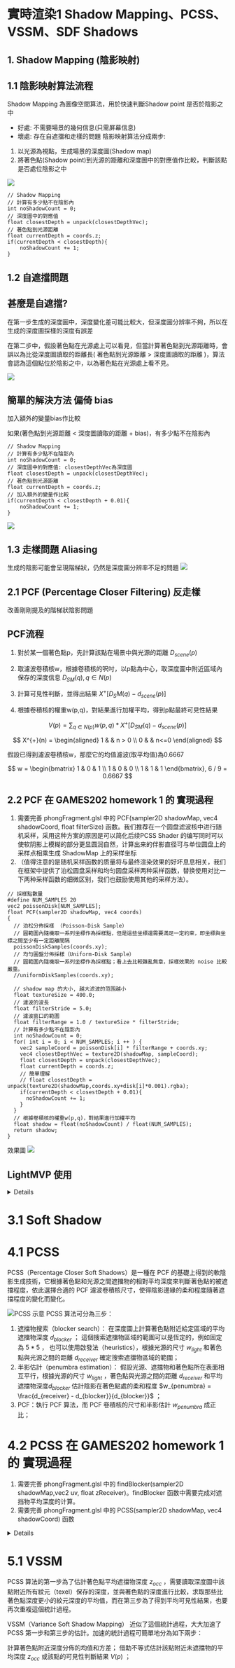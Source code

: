 # 實時渲染1 Shadow Mapping、PCSS、VSSM、SDF Shadows

## 1. Shadow Mapping (陰影映射)

## 1.1 陰影映射算法流程
Shadow Mapping 為圖像空間算法，用於快速判斷Shadow point 是否於陰影之中
- 好處: 不需要場景的幾何信息(只需屏幕信息)
- 壞處: 存在自遮擋和走樣的問題
陰影映射算法分成兩步: 
1. 以光源為視點，生成場景的深度圖(Shadow map)
2. 將著色點(Shadow point)到光源的距離和深度圖中的對應值作比較，判斷該點是否處位陰影之中

![](pic/ShaderMap.png)

``` 
// Shadow Mapping 
// 計算有多少點不在陰影內 
int noShadowCount = 0;
// 深度圖中的對應值
float closestDepth = unpack(closestDepthVec);
// 著色點到光源距離
float currentDepth = coords.z;
if(currentDepth < closestDepth){
    noShadowCount += 1;
}
```
## 1.2 自遮擋問題
## 甚麼是自遮擋?

在第一步生成的深度圖中，深度變化差可能比較大，但深度圖分辨率不夠，所以在生成的深度圖採樣的深度有誤差

在第二步中，假設著色點在光源處上可以看見，但當計算著色點到光源距離時，會誤以為比從深度圖讀取的距離長( 著色點到光源距離 > 深度圖讀取的距離 )，算法會認為這個點位於陰影之中，以為著色點在光源處上看不見。

![](pic/自遮擋.png)

## 簡單的解決方法 偏倚 bias
加入額外的變量bias作比較

如果(著色點到光源距離 < 深度圖讀取的距離 + bias)，有多少點不在陰影內 

``` 
// Shadow Mapping 
// 計算有多少點不在陰影內 
int noShadowCount = 0;
// 深度圖中的對應值: closestDepthVec為深度圖
float closestDepth = unpack(closestDepthVec);
// 著色點到光源距離
float currentDepth = coords.z;
// 加入額外的變量作比較
if(currentDepth < closestDepth + 0.01){
    noShadowCount += 1;
}
```

![](pic/biasimport.png)

## 1.3 走樣問題 Aliasing
生成的陰影可能會呈現階梯狀，仍然是深度圖分辨率不足的問題
![](pic/bias.png)

## 2.1 PCF (Percentage Closer Filtering) 反走樣
改善剛剛提及的階梯狀陰影問題

## PCF流程

1. 對於某一個著色點p，先計算該點在場景中與光源的距離 $D_{scene}(p)$

1. 取濾波卷積核w，根據卷積核的呎吋，以p點為中心，取深度圖中附近區域內保存的深度信息 $D_{SM}(q), q \in N(p)$

3. 計算可見性判斷，並得出結果 $X^+[D_SM(q) - d_{scene}(p)]$

4. 根據卷積核的權重w(p,q)，對結果進行加權平均，得到p點最終可見性結果 

$$
V(p) = \sum_{q \in N(p)}w(p,q) * X^{+}[D_{SM}(q) - d_{scene}(p)]
$$

$$
X^{+}(n) = 
\begin{aligned}
    1 & & n > 0 \\
    0 & & n<=0
\end{aligned}
$$

假設已得到濾波卷積核w，那麼它的均值濾波(取平均值)為0.6667

$$
w = \begin{bmatrix}
    1 & 0 & 1 \\
    1 & 0 & 0 \\
    1 & 1 & 1
\end{bmatrix}, 6 / 9 = 0.6667
$$

## 2.2 PCF 在 GAMES202 homework 1 的 實現過程
1. 需要完善 phongFragment.glsl 中的 PCF(sampler2D shadowMap, vec4
shadowCoord, float filterSize) 函数。我们推荐在一个圆盘滤波核中进行随机采样，采用这种方案的原因是可以简化后续PCSS Shader 的编写同时可以使软阴影上模糊的部分更显圆润自然，计算出来的伴影直径可与单位圆盘上的采样点相乘生成 ShadowMap 上的采样坐标
2. （值得注意的是随机采样函数的质量将与最终渲染效果的好坏息息相关，我们在框架中提供了泊松圆盘采样和均匀圆盘采样两种采样函数，替换使用对比一下两种采样函数的细微区别，我们也鼓励使用其他的采样方法）。

```
// 採樣點數量
#define NUM_SAMPLES 20
vec2 poissonDisk[NUM_SAMPLES];
float PCF(sampler2D shadowMap, vec4 coords) 
{
  // 泊松分佈採樣 （Poisson-Disk Sample）
  // 圓範圍內隨機取一系列坐標作為採樣點，但是這些坐標還需要滿足一定約束，即坐標與坐標之間至少有一定距離間隔
  poissonDiskSamples(coords.xy);
  // 均勻圓盤分佈採樣（Uniform-Disk Sample）
  // 圓範圍內隨機取一系列坐標作為採樣點；看上去比較雜亂無章，採樣效果的 noise 比較嚴重。
  //uniformDiskSamples(coords.xy);

  // shadow map 的大小, 越大滤波的范围越小
  float textureSize = 400.0;
  // 濾波的波長
  float filterStride = 5.0;
  // 濾波窗口的範圍
  float filterRange = 1.0 / textureSize * filterStride;
  // 計算有多少點不在陰影內
  int noShadowCount = 0;
  for( int i = 0; i < NUM_SAMPLES; i ++ ) {
    vec2 sampleCoord = poissonDisk[i] * filterRange + coords.xy;
    vec4 closestDepthVec = texture2D(shadowMap, sampleCoord); 
    float closestDepth = unpack(closestDepthVec);
    float currentDepth = coords.z;
    // 簡單理解
    // float closestDepth = unpack(texture2D(shadowMap,coords.xy+disk[i]*0.001).rgba);
    if(currentDepth < closestDepth + 0.01){
      noShadowCount += 1;
    }
  }
  // 根據卷積核的權重w(p,q)，對結果進行加權平均
  float shadow = float(noShadowCount) / float(NUM_SAMPLES);
  return shadow;
}
```

效果圖
![](pic/pcf.png)

## LightMVP 使用

<details>

1. PhongMaterial.js的buildPhongMaterial()函數通過調用PhongMaterial
2. ShadowMaterial.js的buildShadowMaterial()函數通過調用ShadowMaterial
3. 在ShadowMaterial中進行CalcLightMVP()
4. 計算過後在loadOBJ中結合定義的transform和scale賦值傳入material
   
</details>

# 3.1 Soft Shadow

# 4.1 PCSS
PCSS（Percentage Closer Soft Shadows）是一種在 PCF 的基礎上得到的軟陰影生成技術，它根據著色點和光源之間遮擋物的相對平均深度來判斷著色點的被遮擋程度，依此選擇合適的 PCF 濾波卷積核尺寸，使得陰影邊緣的柔和程度隨著遮擋程度的變化而變化。

![PCSS 示意](pic/pcss.png)
PCSS 算法可分為三步：

1. 遮擋物搜索（blocker search）： 在深度圖上計算著色點附近給定區域的平均遮擋物深度 $d_{blocker}$ ； 這個搜索遮擋物區域的範圍可以是恆定的，例如固定為 $5*5$ ， 也可以使用啟發法（heuristics），根據光源的尺寸 $w_{light}$ 和著色點與光源之間的距離 $d_{receiver}$  確定搜索遮擋物區域的範圍；
2. 半影估計（penumbra estimation）： 假設光源、遮擋物和著色點所在表面相互平行，根據光源的尺寸 $w_{light}$ ，著色點與光源之間的距離 $d_{receiver}$ 和平均遮擋物深度$d_{blocker}$ 估計陰影在著色點處的柔和程度 $w_{penumbra} = \frac{d_{receiver} - d_{blocker}}{d_{blocker}}$ ；
3. PCF：執行 PCF 算法，而 PCF 卷積核的尺寸和半影估計 $w_{penumbra}$ 成正比；
   
# 4.2 PCSS 在 GAMES202 homework 1 的 實現過程
1. 需要完善 phongFragment.glsl 中的 findBlocker(sampler2D shadowMap,vec2 uv, float zReceiver)。findBlocker 函数中需要完成对遮挡物平均深度的计算。
2. 需要完善 phongFragment.glsl 中的 PCSS(sampler2D shadowMap, vec4 shadowCoord) 函数

<details>

findBlocker函數實現

```
float findBlocker( sampler2D shadowMap,  vec2 uv, float zReceiver ) {
  int blockerNum = 0;
  float block_depth = 0.;
  float shadowmapSize = 2048.;
  float Stride = 50.;

  poissonDiskSamples(uv);
  
  for (int i = 0; i < NUM_SAMPLES;++i)
  {
    vec4 shadow_color = 
      texture2D(shadowMap,uv + poissonDisk[i] * Stride / shadowmapSize);
    float shadow_depth = unpack(shadow_color);
    if (zReceiver > shadow_depth + 0.01)
    {
      blockerNum++;
      block_depth += shadow_depth;
    }
  }
  if (blockerNum == 0)
    return 1.;
  return float(block_depth) / float(blockerNum);
}
```

</details>


# 5.1 VSSM
PCSS 算法的第一步為了估計著色點平均遮擋物深度 $z_{occ}$ ，需要讀取深度圖中該點附近所有紋元（texel）保存的深度，並與著色點的深度進行比較，求取那些比著色點深度更小的紋元深度的平均值，而在第三步為了得到平均可見性結果，也要再次重複這個統計過程。

VSSM（Variance Soft Shadow Mapping） 近似了這個統計過程，大大加速了 PCSS 第一步和第三步的估計。加速的統計過程可簡單地分為如下兩步：

計算著色點附近深度分佈的均值和方差；
借助不等式估計該點附近未遮擋物的平均深度 $z_{occ}$ 或該點的可見性判斷結果 $V(p)$ ；

